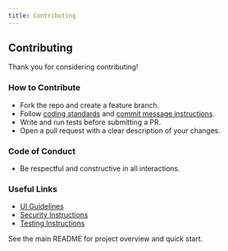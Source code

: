 ```yaml
---
title: Contributing
---
```


## Contributing

Thank you for considering contributing!

### How to Contribute
- Fork the repo and create a feature branch.
- Follow [coding standards](../.github/instructions/coding.instructions.md) and [commit message instructions](../.github/instructions/commit.instructions.md).
- Write and run tests before submitting a PR.
- Open a pull request with a clear description of your changes.

### Code of Conduct
- Be respectful and constructive in all interactions.

### Useful Links
- [UI Guidelines](../.github/instructions/ui-guidelines.instructions.md)
- [Security Instructions](../.github/instructions/security.instructions.md)
- [Testing Instructions](../.github/instructions/testing.instructions.md)

See the main README for project overview and quick start.
